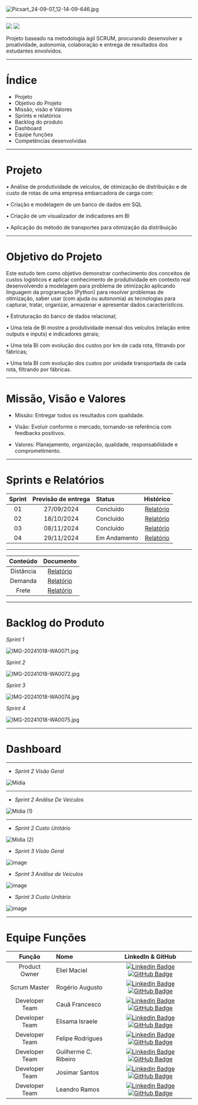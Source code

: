 ![Picsart_24-09-07_12-14-09-646.jpg](https://github.com/user-attachments/assets/da5b47c8-8ecd-4022-9b7b-c20d44ca4a46)

------------------------------------------------------------------------------------------------------------------------------------------

 <a href="http://fatecsjc-prd.azurewebsites.net/"><img src="https://img.shields.io/badge/INSTITUIÇÃO%3A-FATEC SÃO JOSÉ DOS CAMPOS-blue"/></a>
 <a href="https://conceptprimefatec.atlassian.net/jira/software/projects/CP3S/boards/3/backlog?assignee=unassigned%2C712020%3A8a58d1bf-2cab-4aad-84b1-37e0f078cfba"><img src="https://img.shields.io/badge/LINK:-JIRA SOFTWARE-blue"/></a>

Projeto baseado na metodologia ágil SCRUM, procurando desenvolver a proatividade, autonomia, colaboração e entrega de resultados dos estudantes envolvidos.

------------------------------------------------------------------------------------------------------------------------------------------

# Índice
* Projeto
* Objetivo do Projeto
* Missão, visão e Valores 
* Sprints e relatórios
* Backlog do produto
* Dashboard
* Equipe funções
* Competências desenvolvidas

------------------------------------------------------------------------------------------------------------------------------------------

# Projeto 

• Análise de produtividade de veículos, de otimização de distribuição e de custo de rotas de uma empresa embarcadora de carga com:
 
• Criação e modelagem de um banco de dados em SQL
 
• Criação de um visualizador de indicadores em BI
 
• Aplicação do método de transportes para otimização da distribuição

------------------------------------------------------------------------------------------------------------------------------------------

# Objetivo do Projeto


Este estudo tem como objetivo demonstrar conhecimento dos conceitos de custos logisticos e aplicar conhecimento de produtividade em contexto real desenvolvendo a modelagem para problema de otimização aplicando linguagem da programação (Python) para resolver problemas de otimização, saber usar (com ajuda ou autonomia) as tecnologias para capturar, tratar, organizar, armazenar e apresentar dados característicos.

• Estruturação do banco de dados relacional;

• Uma tela de BI mostre a produtividade mensal dos veículos (relação entre outputs e inputs) e indicadores gerais;
 
• Uma tela BI com evolução dos custos por km de cada rota, filtrando por fábricas;
 
• Uma tela BI com evolução dos custos por unidade transportada de cada rota, filtrando por fábricas.

------------------------------------------------------------------------------------------------------------------------------------------

# Missão, Visão e Valores


* Missão: Entregar todos os resultados com qualidade.

* Visão: Evoluir conforme o mercado, tornando-se referência com feedbacks positivos.

* Valores: Planejamento, organização, qualidade, responsabilidade e comprometimento.

------------------------------------------------------------------------------------------------------------------------------------------


# Sprints e Relatórios

| Sprint | Previsão de entrega | Status           | Histórico |
|:--:|:----------:|:-------------------|:-------------------------------------------------:|
| 01 | 27/09/2024 | Concluído   | [Relatório](https://github.com/user-attachments/files/17441616/DOCUMENTO.SPRINT.1.1.docx24.docx)|
| 02 | 18/10/2024 | Concluído    | [Relatório](https://github.com/user-attachments/files/17441645/RELATORIO.SPRINT.2.docx)|
| 03 | 08/11/2024 | Concluído    | [Relatório](https://github.com/Guilhermecarvalhoribeiro/CONCEPTPRIME/files/15462388/RELATORIO.API.-.SPRINT.3.-.Copiar.docx)
| 04 | 29/11/2024 | Em Andamento | [Relatório](https://github.com/user-attachments/files/15878318/RELATORIO.API.-.SPRINT.4.-.1.docx)|
------------------------------------------------------------------------------------------------------------------------------------------------------------------


| Conteúdo | Documento | 
|:--:|:----------:|
| Distância |  [Relatório](https://fatecspgov-my.sharepoint.com/:w:/r/personal/elisama_silva_fatec_sp_gov_br/Documents/Microsoft%20Teams%20Chat%20Files/Passo%20a%20Passo%20do%20c%C3%A1lculo%20de%20dist%C3%A2ncia.docx?d=wbc13d637495d48d98d1ca13bcf211474&csf=1&web=1&e=6WZePj) | 
| Demanda | [Relatório](https://fatecspgov-my.sharepoint.com/:w:/r/personal/elisama_silva_fatec_sp_gov_br/Documents/Microsoft%20Teams%20Chat%20Files/Passo%20a%20Passo%20para%20demanda.docx?d=w53506006b138425eae12be0063e069fe&csf=1&web=1&e=6EjTAa) |
|  Frete   |  [Relatório](https://fatecspgov-my.sharepoint.com/:w:/r/personal/elisama_silva_fatec_sp_gov_br/Documents/Microsoft%20Teams%20Chat%20Files/Passo%20a%20Passo%20para%20valor%20de%20frete.docx?d=w49f6e60fc2f546639976731dab09ba83&csf=1&web=1&e=buuzMx)  | 


------------------------------------------------------------------------------------------------------------------------------------------


# Backlog do Produto 

_Sprint 1_

![IMG-20241018-WA0071.jpg](https://github.com/user-attachments/assets/a476a048-192e-4f30-99a8-bce005ef0e81)


_Sprint 2_

![IMG-20241018-WA0072.jpg](https://github.com/user-attachments/assets/3247b460-b669-4768-a8c6-2b908ffb2bda)

_Sprint 3_

![IMG-20241018-WA0074.jpg](https://github.com/user-attachments/assets/ed0d3be8-7efe-4b3f-b313-e0cf2091c70e)

_Sprint 4_

![IMG-20241018-WA0075.jpg](https://github.com/user-attachments/assets/4553022e-5e97-4ee3-8279-460a42d5295a)

------------------------------------------------------------------------------------------------------------------------------------------

# Dashboard

------------------------------------------------------------------------------------------------------------------------------------------

* _Sprint 2_
*Visão Geral*

![Mídia](https://github.com/user-attachments/assets/17c36dc3-2ead-4557-b1ab-21edc64f3c44) 

------------------------------------------------------------------------------------------------------------------------------------------

* _Sprint 2_
*Análise De Veículos*

![Mídia (1)](https://github.com/user-attachments/assets/f06a63da-185f-4b67-8603-f34699bc262f)


------------------------------------------------------------------------------------------------------------------------------------------

* _Sprint 2_
*Custo Unitário*

![Mídia (2)](https://github.com/user-attachments/assets/9ade0053-fbe3-4f78-ae85-e92d4d0367a8)



* _Sprint 3_ 
*Visão Geral*


![image](https://github.com/user-attachments/assets/52bb938b-deea-40b2-8b71-39ebce009b22)



* _Sprint 3_
*Análise de Veículos*

![image](https://github.com/user-attachments/assets/25c11160-1cb4-4e58-b929-9fa4b0e32b9c)


* _Sprint 3_
*Custo Unitário*

![image](https://github.com/user-attachments/assets/86c0747f-33dc-4668-b534-67162e199e8b)












------------------------------------------------------------------------------------------------------------------------------------------

# Equipe Funções 

|    Função     | Nome                                  |  LinkedIn & GitHub |
| :-----------: | :------------------------------------ | :-------------------------------------------------------------------------------------------------------------------------------------------------------------------------------------------------------------------------------------------------------------------------------------------------------------------------: |
| Product Owner |   Eliel Maciel     |     [![Linkedin Badge](https://img.shields.io/badge/Linkedin-blue?style=flat-square&logo=Linkedin&logoColor=white)](https://www.linkedin.com/in/elielmaciel2022?utm_source=share&utm_campaign=share_via&utm_content=profile&utm_medium=android_app) [![GitHub Badge](https://img.shields.io/badge/GitHub-111217?style=flat-square&logo=github&logoColor=white)](https://github.com/ElielMaciel/Template)     |           
| Scrum Master  | Rogério Augusto |      [![Linkedin Badge](https://img.shields.io/badge/Linkedin-blue?style=flat-square&logo=Linkedin&logoColor=white)](https://www.linkedin.com/in/rog%C3%A9rio-augusto-85b115199/) [![GitHub Badge](https://img.shields.io/badge/GitHub-111217?style=flat-square&logo=github&logoColor=white)](https://github.com/rogeriopereira01)     |
| Developer Team | Cauã Francesco |      [![Linkedin Badge](https://img.shields.io/badge/Linkedin-blue?style=flat-square&logo=Linkedin&logoColor=white)](www.linkedin.com/in/cauafrancesco) [![GitHub Badge](https://img.shields.io/badge/GitHub-111217?style=flat-square&logo=github&logoColor=white)](https://github.com)     |
|  Developer Team  | Elisama Israele             |         [![Linkedin Badge](https://img.shields.io/badge/Linkedin-blue?style=flat-square&logo=Linkedin&logoColor=white)](https://www.linkedin.com/in/elisama-silva-a11a3b277?utm_source=share&utm_campaign=share_via&utm_content=profile&utm_medium=android_app) [![GitHub Badge](https://img.shields.io/badge/GitHub-111217?style=flat-square&logo=github&logoColor=white)](https://github.com/ElisamaIsraele)      |
| Developer Team | Felipe Rodrigues|      [![Linkedin Badge](https://img.shields.io/badge/Linkedin-blue?style=flat-square&logo=Linkedin&logoColor=white)](https://www.linkedin.com/in/felipe-rodrigues-silva-234249169?utm_source=share&utm_campaign=share_via&utm_content=profile&utm_medium=android_app) [![GitHub Badge](https://img.shields.io/badge/GitHub-111217?style=flat-square&logo=github&logoColor=white)](https://github.com/Feliperodrigues17)     |
| Developer Team | Guilherme C. Ribeiro |      [![Linkedin Badge](https://img.shields.io/badge/Linkedin-blue?style=flat-square&logo=Linkedin&logoColor=white)](https://www.linkedin.com/in/guilherme-c-ribeiro-914245222) [![GitHub Badge](https://img.shields.io/badge/GitHub-111217?style=flat-square&logo=github&logoColor=white)](https://github.com/Guilhermecarvalhoribeiro)     |
| Developer Team | Josimar Santos|      [![Linkedin Badge](https://img.shields.io/badge/Linkedin-blue?style=flat-square&logo=Linkedin&logoColor=white)](https://www.linkedin.com/in/josimar-santos-2b4329288?utm_source=share&utm_campaign=share_via&utm_content=profile&utm_medium=android_app) [![GitHub Badge](https://img.shields.io/badge/GitHub-111217?style=flat-square&logo=github&logoColor=white)](https://github.com)     |
|  Developer Team | Leandro Ramos    |           [![Linkedin Badge](https://img.shields.io/badge/Linkedin-blue?style=flat-square&logo=Linkedin&logoColor=white)](https://www.linkedin.com/in/leandro-ramos-193040277/) [![GitHub Badge](https://img.shields.io/badge/GitHub-111217?style=flat-square&logo=github&logoColor=white)](https://github.com)          |




